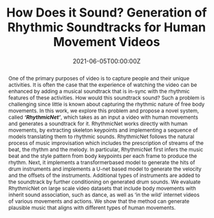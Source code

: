 ﻿---
title: "How Does it Sound? Generation of Rhythmic Soundtracks for Human Movement Videos"
authors:
- admin
- Xiulong Liu
- Eli Shlizerman
date: "2021-06-05T00:00:00Z"
doi: ""

# Schedule page publish date (NOT publication's date).
publishDate: "2021-06-05T00:00:00Z"

# Publication type.
# Legend: 0 = Uncategorized; 1 = Conference paper; 2 = Journal article;
# 3 = Preprint / Working Paper; 4 = Report; 5 = Book; 6 = Book section;
# 7 = Thesis; 8 = Patent
publication_types: ["1"]

# Publication name and optional abbreviated publication name.
publication: In *NeurIPS 2021*
publication_short: In *NeurIPS 2021*

abstract: One of the primary purposes of video is to capture people and their unique activities. It is often the case that the experience of watching the video can be enhanced by adding a musical soundtrack that is in-sync with the rhythmic features of these activities. How would this soundtrack sound? Such a problem is challenging since little is known about capturing the rhythmic nature of free body movements. In this work, we explore this problem and propose a novel system, called _**‘RhythmicNet’**_, which takes as an input a video with human movements and generates a soundtrack for it. RhythmicNet works directly with human movements, by extracting skeleton keypoints and implementing a sequence of models translating them to rhythmic sounds. RhythmicNet follows the natural process of music improvisation which includes the prescription of streams of the beat, the rhythm and the melody. In particular, RhythmicNet first infers the music beat and the style pattern from body keypoints per each frame to produce the rhythm. Next, it implements a transformerbased model to generate the hits of drum instruments and implements a U-net based model to generate the velocity and the offsets of the instruments. Additional types of instruments are added to the soundtrack by further conditioning on generated drum sounds. We evaluate RhythmicNet on large scale video datasets that include body movements with inherit sound association, such as dance, as well as ’in the wild’ internet videos of various movements and actions. We show that the method can generate plausible music that aligns with different types of human movements.

# Summary. An optional shortened abstract.
summary: A novel system that gets as an input video frames of a human motion and generates the soundtrack for that video.

tags:
- Audio-visual
featured: false

links:
- name: Project Page
  url: https://github.com/shlizee/RhythmicNet
- name: Code
  url: https://github.com/shlizee/RhythmicNet
url_pdf: https://proceedings.neurips.cc/paper/2021/file/f4e369c0a468d3aeeda0593ba90b5e55-Paper.pdf
url_project: ''
url_video: https://github.com/shlizee/RhythmicNet

# Featured image
# To use, add an image named `featured.jpg/png` to your page's folder. 
image:
  caption: 'RythimicNet Teaser'
  focal_point: "Left"
  preview_only: false

# Associated Projects (optional).
#   Associate this publication with one or more of your projects.
#   Simply enter your project's folder or file name without extension.
#   E.g. `internal-project` references `content/project/internal-project/index.md`.
#   Otherwise, set `projects: []`.
projects:
- internal-project

# Slides (optional).
#   Associate this publication with Markdown slides.
#   Simply enter your slide deck's filename without extension.
#   E.g. `slides: "example"` references `content/slides/example/index.md`.
#   Otherwise, set `slides: ""`.
slides: example
---


